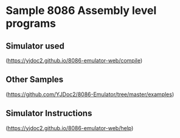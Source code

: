# Sample 8086 Assembly level programs
## Simulator used
(https://yjdoc2.github.io/8086-emulator-web/compile)
## Other Samples
(https://github.com/YJDoc2/8086-Emulator/tree/master/examples)
## Simulator Instructions
(https://yjdoc2.github.io/8086-emulator-web/help)